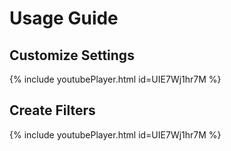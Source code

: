 # Usage Guide

## Customize Settings

{% include youtubePlayer.html id=UIE7Wj1hr7M %}

## Create Filters

{% include youtubePlayer.html id=UIE7Wj1hr7M %}
